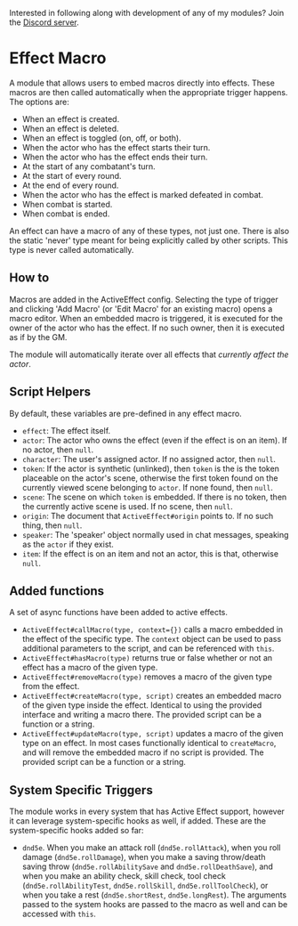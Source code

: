 Interested in following along with development of any of my modules? Join the [Discord server](https://discord.gg/QAG8eWABGT).

# Effect Macro
A module that allows users to embed macros directly into effects.
These macros are then called automatically when the appropriate trigger happens. The options are:

- When an effect is created.
- When an effect is deleted.
- When an effect is toggled (on, off, or both).
- When the actor who has the effect starts their turn.
- When the actor who has the effect ends their turn.
- At the start of any combatant's turn.
- At the start of every round.
- At the end of every round.
- When the actor who has the effect is marked defeated in combat.
- When combat is started.
- When combat is ended.

An effect can have a macro of any of these types, not just one. There is also the static 'never' type meant for being explicitly called by other scripts. This type is never called automatically.

## How to
Macros are added in the ActiveEffect config. Selecting the type of trigger and clicking 'Add Macro' (or 'Edit Macro' for an existing macro) opens a macro editor.
When an embedded macro is triggered, it is executed for the owner of the actor who has the effect. If no such owner, then it is executed as if by the GM.

The module will automatically iterate over all effects that *currently affect the actor*.

## Script Helpers
By default, these variables are pre-defined in any effect macro.
* `effect`: The effect itself.
* `actor`: The actor who owns the effect (even if the effect is on an item). If no actor, then `null`.
* `character`: The user's assigned actor. If no assigned actor, then `null`.
* `token`: If the actor is synthetic (unlinked), then `token` is the is the token placeable on the actor's scene, otherwise the first token found on the currently viewed scene belonging to `actor`. If none found, then `null`.
* `scene`: The scene on which `token` is embedded. If there is no token, then the currently active scene is used. If no scene, then `null`.
* `origin`: The document that `ActiveEffect#origin` points to. If no such thing, then `null`.
* `speaker`: The 'speaker' object normally used in chat messages, speaking as the `actor` if they exist.
* `item`: If the effect is on an item and not an actor, this is that, otherwise `null`.

## Added functions
A set of async functions have been added to active effects.
* `ActiveEffect#callMacro(type, context={})` calls a macro embedded in the effect of the specific type. The `context` object can be used to pass additional parameters to the script, and can be referenced with `this`.
* `ActiveEffect#hasMacro(type)` returns true or false whether or not an effect has a macro of the given type.
* `ActiveEffect#removeMacro(type)` removes a macro of the given type from the effect.
* `ActiveEffect#createMacro(type, script)` creates an embedded macro of the given type inside the effect. Identical to using the provided interface and writing a macro there. The provided script can be a function or a string.
* `ActiveEffect#updateMacro(type, script)` updates a macro of the given type on an effect. In most cases functionally identical to `createMacro`, and will remove the embedded macro if no script is provided. The provided script can be a function or a string.

## System Specific Triggers
The module works in every system that has Active Effect support, however it can leverage system-specific hooks as well, if added. These are the system-specific hooks added so far:
* `dnd5e`. When you make an attack roll (`dnd5e.rollAttack`), when you roll damage (`dnd5e.rollDamage`), when you make a saving throw/death saving throw (`dnd5e.rollAbilitySave` and `dnd5e.rollDeathSave`), and when you make an ability check, skill check, tool check (`dnd5e.rollAbilityTest`, `dnd5e.rollSkill`, `dnd5e.rollToolCheck`), or when you take a rest (`dnd5e.shortRest`, `dnd5e.longRest`). The arguments passed to the system hooks are passed to the macro as well and can be accessed with `this`.
